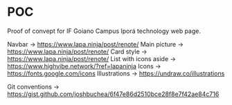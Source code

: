 # POC

Proof of convept for IF Goiano Campus Iporá technology web page.

Navbar -> https://www.lapa.ninja/post/renote/
Main picture -> https://www.lapa.ninja/post/renote/
Card style -> https://www.lapa.ninja/post/renote/
List with icons aside -> https://www.highvibe.network/?ref=lapaninja
Icons -> https://fonts.google.com/icons
Illustrations -> https://undraw.co/illustrations

Git conventions -> https://gist.github.com/joshbuchea/6f47e86d2510bce28f8e7f42ae84c716
